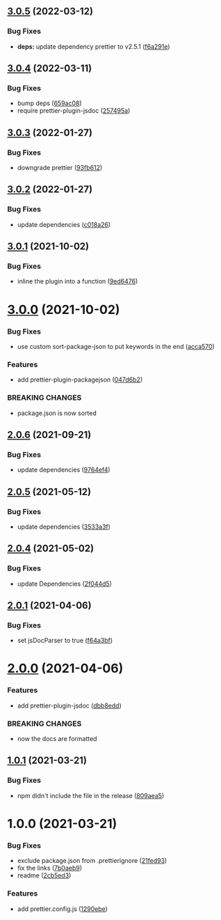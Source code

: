 ## [3.0.5](https://github.com/atom-community/prettier-config-atomic/compare/v3.0.4...v3.0.5) (2022-03-12)


### Bug Fixes

* **deps:** update dependency prettier to v2.5.1 ([f6a291e](https://github.com/atom-community/prettier-config-atomic/commit/f6a291e49ffe4fb906dd254f9be519b85326b6a8))

## [3.0.4](https://github.com/atom-community/prettier-config-atomic/compare/v3.0.3...v3.0.4) (2022-03-11)


### Bug Fixes

* bump deps ([659ac08](https://github.com/atom-community/prettier-config-atomic/commit/659ac086a9c36c13e0a41b104143206518f25e1f))
* require prettier-plugin-jsdoc ([257495a](https://github.com/atom-community/prettier-config-atomic/commit/257495a8d928cdca21dbfdda7cc044944cc00d15))

## [3.0.3](https://github.com/atom-community/prettier-config-atomic/compare/v3.0.2...v3.0.3) (2022-01-27)


### Bug Fixes

* downgrade prettier ([93fb612](https://github.com/atom-community/prettier-config-atomic/commit/93fb6122a23c7ccce1034b159cbd6f33ec080e66))

## [3.0.2](https://github.com/atom-community/prettier-config-atomic/compare/v3.0.1...v3.0.2) (2022-01-27)


### Bug Fixes

* update dependencies ([c018a26](https://github.com/atom-community/prettier-config-atomic/commit/c018a26bf11bbd382cc9b440d96b5a272ae07d02))

## [3.0.1](https://github.com/atom-community/prettier-config-atomic/compare/v3.0.0...v3.0.1) (2021-10-02)


### Bug Fixes

* inline the plugin into a function ([9ed6476](https://github.com/atom-community/prettier-config-atomic/commit/9ed6476afc83ccea79b577b880ca87998cb91a0a))

# [3.0.0](https://github.com/atom-community/prettier-config-atomic/compare/v2.0.6...v3.0.0) (2021-10-02)


### Bug Fixes

* use custom sort-package-json to put keywords in the end ([acca570](https://github.com/atom-community/prettier-config-atomic/commit/acca57044eeeec9425e0294fd4dd999e2f375905))


### Features

* add prettier-plugin-packagejson ([047d6b2](https://github.com/atom-community/prettier-config-atomic/commit/047d6b2e38be2ac14d53c8d767c485f08793c78a))


### BREAKING CHANGES

* package.json is now sorted

## [2.0.6](https://github.com/atom-community/prettier-config-atomic/compare/v2.0.5...v2.0.6) (2021-09-21)


### Bug Fixes

* update dependencies ([9764ef4](https://github.com/atom-community/prettier-config-atomic/commit/9764ef4cdf9e2cdaa9a496e6011f19b138c37ce4))

## [2.0.5](https://github.com/atom-community/prettier-config-atomic/compare/v2.0.4...v2.0.5) (2021-05-12)


### Bug Fixes

* update dependencies ([3533a3f](https://github.com/atom-community/prettier-config-atomic/commit/3533a3fb9a9aa8277cf0ebee82f73e1de22f348a))

## [2.0.4](https://github.com/atom-community/prettier-config-atomic/compare/v2.0.3...v2.0.4) (2021-05-02)


### Bug Fixes

* update Dependencies ([2f044d5](https://github.com/atom-community/prettier-config-atomic/commit/2f044d5d1b00be5fd5dc09930c6cc9bae187fa13))

## [2.0.1](https://github.com/atom-community/prettier-config-atomic/compare/v2.0.0...v2.0.1) (2021-04-06)


### Bug Fixes

* set jsDocParser to true ([f64a3bf](https://github.com/atom-community/prettier-config-atomic/commit/f64a3bf23739f747692738a617f3ea31db7634d9))

# [2.0.0](https://github.com/atom-community/prettier-config-atomic/compare/v1.0.1...v2.0.0) (2021-04-06)


### Features

* add prettier-plugin-jsdoc ([dbb8edd](https://github.com/atom-community/prettier-config-atomic/commit/dbb8edd9e03a3448bd79a0beeeb6d636364d590c))


### BREAKING CHANGES

* now the docs are formatted

## [1.0.1](https://github.com/atom-community/prettier-config-atomic/compare/v1.0.0...v1.0.1) (2021-03-21)


### Bug Fixes

* npm didn't include the file in the release ([809aea5](https://github.com/atom-community/prettier-config-atomic/commit/809aea5ff82d4eace15d892ff6390e0935dd2687))

# 1.0.0 (2021-03-21)


### Bug Fixes

* exclude package.json from .prettierignore ([21fed93](https://github.com/atom-community/prettier-config-atomic/commit/21fed93e8a0d55bc25e57ccb171f914df83f8c10))
* fix the links ([7b0aeb9](https://github.com/atom-community/prettier-config-atomic/commit/7b0aeb9ebfda9d90d4bc50a97da2fddca8e569ba))
* readme ([2cb5ed3](https://github.com/atom-community/prettier-config-atomic/commit/2cb5ed31494875eadded6f23e7d4413886896aa2))


### Features

* add prettier.config.js ([1290ebe](https://github.com/atom-community/prettier-config-atomic/commit/1290ebe0de4f566f883b4488254d4a120ad901b4))

